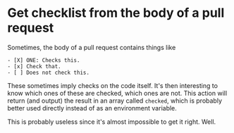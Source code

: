 # Get checklist from the body of a pull request
 
Sometimes, the body of a pull request contains things like

```
- [X] ONE: Checks this.
- [x] Check that.
- [ ] Does not check this.
```

These sometimes imply checks on the code itself. It's then interesting to know which ones of these are checked, which ones are not. This action will return (and output) the result in an array called `checked`, which is probably better used directly instead of as an environment variable. 

This is probably useless since it's almost impossible to get it right. Well.  
